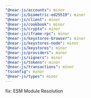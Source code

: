 ```yaml
---
"@near-js/accounts": minor
"@near-js/biometric-ed25519": minor
"@near-js/client": minor
"@near-js/cookbook": minor
"@near-js/crypto": minor
"@near-js/iframe-rpc": minor
"@near-js/keystores-browser": minor
"@near-js/keystores-node": minor
"@near-js/keystores": minor
"@near-js/providers": minor
"@near-js/signers": minor
"@near-js/tokens": minor
"@near-js/transactions": minor
"tsconfig": minor
"@near-js/types": minor
---
```


fix: ESM Module Resolution
